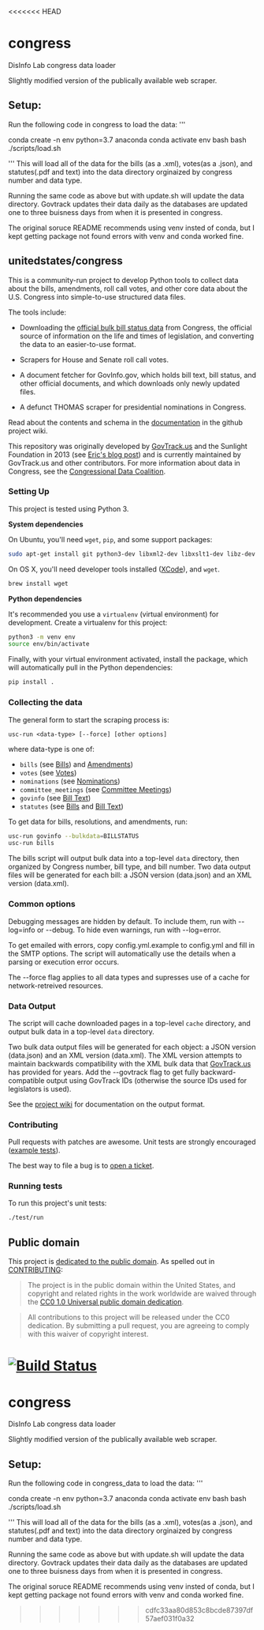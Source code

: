 <<<<<<< HEAD
# congress
DisInfo Lab congress data loader

Slightly modified version of the publically available web scraper.

## Setup:

Run the following code in congress to load the data:
'''

conda create -n env python=3.7 anaconda
conda activate env
bash
bash ./scripts/load.sh

'''
This will load all of the data for the bills (as a .xml), votes(as a .json), and statutes(.pdf and text) into the data directory orginaized 
by congress number and data type.

Running the same code as above but with update.sh will update the data directory. Govtrack updates their data daily as the databases are updated one to three buisness days from when it is presented in congress.

The original soruce README recommends using venv insted of conda, but I kept getting package not found errors with venv and conda worked fine. 

## unitedstates/congress

This is a community-run project to develop Python tools to collect data about the bills, amendments, roll call votes, and other core data about the U.S. Congress into simple-to-use structured data files.

The tools include:

* Downloading the [official bulk bill status data](https://github.com/usgpo/bill-status) from Congress, the official source of information on the life and times of legislation, and converting the data to an easier-to-use format.

* Scrapers for House and Senate roll call votes.

* A document fetcher for GovInfo.gov, which holds bill text, bill status, and other official documents, and which downloads only newly updated files.

* A defunct THOMAS scraper for presidential nominations in Congress.

Read about the contents and schema in the [documentation](https://github.com/unitedstates/congress/wiki) in the github project wiki.

This repository was originally developed by [GovTrack.us](https://www.govtrack.us) and the Sunlight Foundation in 2013 (see [Eric's blog post](https://sunlightfoundation.com/blog/2013/08/20/a-modern-approach-to-open-data/)) and is currently maintained by GovTrack.us and other contributors. For more information about data in Congress, see the [Congressional Data Coalition](https://congressionaldata.org/).


### Setting Up

This project is tested using Python 3.

**System dependencies**

On Ubuntu, you'll need `wget`, `pip`, and some support packages:

```bash
sudo apt-get install git python3-dev libxml2-dev libxslt1-dev libz-dev python3-pip python3-venv
```

On OS X, you'll need developer tools installed ([XCode](https://developer.apple.com/xcode/)), and `wget`.

```bash
brew install wget
```

**Python dependencies**

It's recommended you use a `virtualenv` (virtual environment) for development. Create a virtualenv for this project:

```bash
python3 -m venv env
source env/bin/activate
```
Finally, with your virtual environment activated, install the package, which
will automatically pull in the Python dependencies:

```bash
pip install .
```

### Collecting the data

The general form to start the scraping process is:

    usc-run <data-type> [--force] [other options]

where data-type is one of:

* `bills` (see [Bills](https://github.com/unitedstates/congress/wiki/bills)) and [Amendments](https://github.com/unitedstates/congress/wiki/amendments))
* `votes` (see [Votes](https://github.com/unitedstates/congress/wiki/votes))
* `nominations` (see [Nominations](https://github.com/unitedstates/congress/wiki/nominations))
* `committee_meetings` (see [Committee Meetings](https://github.com/unitedstates/congress/wiki/committee-meetings))
* `govinfo` (see [Bill Text](https://github.com/unitedstates/congress/wiki/bill-text))
* `statutes` (see [Bills](https://github.com/unitedstates/congress/wiki/bills) and [Bill Text](https://github.com/unitedstates/congress/wiki/bill-text))

To get data for bills, resolutions, and amendments, run:

```bash
usc-run govinfo --bulkdata=BILLSTATUS
usc-run bills
```

The bills script will output bulk data into a top-level `data` directory, then organized by Congress number, bill type, and bill number. Two data output files will be generated for each bill: a JSON version (data.json) and an XML version (data.xml).

### Common options

Debugging messages are hidden by default. To include them, run with --log=info or --debug. To hide even warnings, run with --log=error.

To get emailed with errors, copy config.yml.example to config.yml and fill in the SMTP options. The script will automatically use the details when a parsing or execution error occurs.

The --force flag applies to all data types and supresses use of a cache for network-retreived resources.

### Data Output

The script will cache downloaded pages in a top-level `cache` directory, and output bulk data in a top-level `data` directory.

Two bulk data output files will be generated for each object: a JSON version (data.json) and an XML version (data.xml). The XML version attempts to maintain backwards compatibility with the XML bulk data that [GovTrack.us](https://www.govtrack.us) has provided for years. Add the --govtrack flag to get fully backward-compatible output using GovTrack IDs (otherwise the source IDs used for legislators is used).

See the [project wiki](https://github.com/unitedstates/congress/wiki) for documentation on the output format.

### Contributing

Pull requests with patches are awesome. Unit tests are strongly encouraged ([example tests](https://github.com/unitedstates/congress/blob/master/test/test_bill_actions.py)).

The best way to file a bug is to [open a ticket](https://github.com/unitedstates/congress/issues).


### Running tests

To run this project's unit tests:

```bash
./test/run
```

## Public domain

This project is [dedicated to the public domain](LICENSE). As spelled out in [CONTRIBUTING](CONTRIBUTING.md):

> The project is in the public domain within the United States, and copyright and related rights in the work worldwide are waived through the [CC0 1.0 Universal public domain dedication](https://creativecommons.org/publicdomain/zero/1.0/).

> All contributions to this project will be released under the CC0 dedication. By submitting a pull request, you are agreeing to comply with this waiver of copyright interest.

[![Build Status](https://travis-ci.org/unitedstates/congress.svg?branch=master)](https://travis-ci.org/unitedstates/congress)
=======
# congress
DisInfo Lab congress data loader

Slightly modified version of the publically available web scraper.

## Setup:

Run the following code in congress_data to load the data:
'''

conda create -n env python=3.7 anaconda
conda activate env
bash
bash ./scripts/load.sh

'''
This will load all of the data for the bills (as a .xml), votes(as a .json), and statutes(.pdf and text) into the data directory orginaized 
by congress number and data type.

Running the same code as above but with update.sh will update the data directory. Govtrack updates their data daily as the databases are updated one to three buisness days from when it is presented in congress.

The original soruce README recommends using venv insted of conda, but I kept getting package not found errors with venv and conda worked fine. 
>>>>>>> cdfc33aa80d853c8bcde87397df57aef031f0a32
